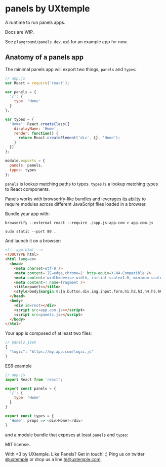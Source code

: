 # panels by UXtemple

A runtime to run panels apps.

Docs are WIP.

See `playground/panels.dev.es6` for an example app for now.

## Anatomy of a panels app

The minimal panels app will export two things, `panels` and `types`:

```js
// app.js
var React = require('react');

var panels = {
  '/': {
    type: 'Home'
  }
};

var types = {
  'Home': React.createClass({
    displayName: 'Home',
    render: function() {
      return React.createElement('div', {}, 'Home');
    }
  })
};

module.exports = {
  panels: panels,
  types: types
};
```

`panels` is lookup matching paths to types.
`types` is a lookup matching types to React components.

Panels works with browserify-like bundles and leverages [its
ability](https://github.com/substack/node-browserify#multiple-bundles) to require modules across
different JavaScript files loaded in a browser.

Bundle your app with:
```
browserify --external react --require ./app.js:app.com > app.com.js
```

```
sudo static --port 80 .
```

And launch it on a browser:
```html
<!-- app.html -->
<!DOCTYPE html>
<html lang=en>
  <head>
    <meta charset=utf-8 />
    <meta content='IE=edge,chrome=1' http-equiv=X-UA-Compatible />
    <meta content='width=device-width, initial-scale=1.0, minimum-scale=1.0, maximum-scale=1.0, user-scalable=no' name=viewport />
    <meta content=! name=fragment />
    <title>panels</title>
    <style>body{margin:0;}a,button,div,img,input,form,h1,h2,h3,h4,h5,h6,h7,nav,label,li,ol,p,span,svg,ul{box-sizing:border-box;position:relative;display:-webkit-flex;display:flex;-webkit-flex-direction:column;flex-direction:column;-webkit-align-items:stretch;align-items:stretch;-webkit-flex-shrink:0;flex-shrink:0;border:0 solid black;margin:0;padding:0;}.panel::-webkit-scrollbar{width:0!important;}</style>
  </head>
  <body>
    <div id=root></div>
    <script src=app.com.js></script>
    <script src=panels.js></script>
  </body>
</html>
```

Your app is composed of at least two files:

```js
// panels.json
{
  "logic": "https://my.app.com/logic.js"
}
```

ES6 example
```js
// app.js
import React from 'react';

export const panels = {
  '/': {
    type: 'Home'
  }
}

export const types = {
  'Home': props => <div>Home!</div>
}
```


and a module bundle that exposes at least `panels` and `types`:


MIT license.

With <3 by UXtemple.
Like Panels? Get in touch! :)
Ping us on twitter [@uxtemple](https://twitter.com/uxtemple) or drop us a line hi@uxtemple.com.
